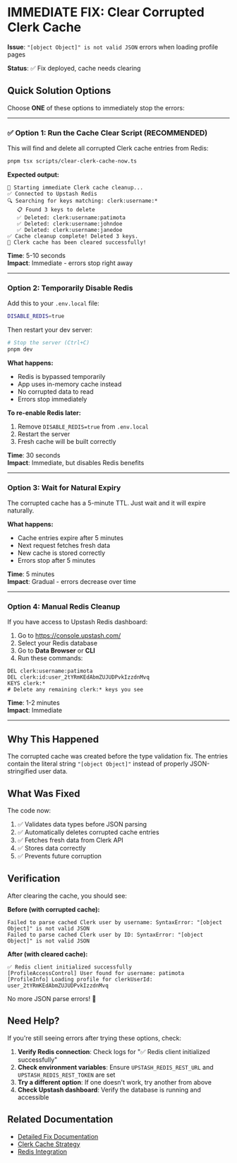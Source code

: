 # IMMEDIATE FIX: Clear Corrupted Clerk Cache

**Issue**: `"[object Object]" is not valid JSON` errors when loading profile pages

**Status**: ✅ Fix deployed, cache needs clearing

## Quick Solution Options

Choose **ONE** of these options to immediately stop the errors:

---

### ✅ **Option 1: Run the Cache Clear Script (RECOMMENDED)**

This will find and delete all corrupted Clerk cache entries from Redis:

```bash
pnpm tsx scripts/clear-clerk-cache-now.ts
```

**Expected output:**

```
🔄 Starting immediate Clerk cache cleanup...
✅ Connected to Upstash Redis
🔍 Searching for keys matching: clerk:username:*
   📋 Found 3 keys to delete
   ✅ Deleted: clerk:username:patimota
   ✅ Deleted: clerk:username:johndoe
   ✅ Deleted: clerk:username:janedoe
✅ Cache cleanup complete! Deleted 3 keys.
🎉 Clerk cache has been cleared successfully!
```

**Time**: 5-10 seconds  
**Impact**: Immediate - errors stop right away

---

### Option 2: Temporarily Disable Redis

Add this to your `.env.local` file:

```bash
DISABLE_REDIS=true
```

Then restart your dev server:

```bash
# Stop the server (Ctrl+C)
pnpm dev
```

**What happens:**

- Redis is bypassed temporarily
- App uses in-memory cache instead
- No corrupted data to read
- Errors stop immediately

**To re-enable Redis later:**

1. Remove `DISABLE_REDIS=true` from `.env.local`
2. Restart the server
3. Fresh cache will be built correctly

**Time**: 30 seconds  
**Impact**: Immediate, but disables Redis benefits

---

### Option 3: Wait for Natural Expiry

The corrupted cache has a 5-minute TTL. Just wait and it will expire naturally.

**What happens:**

- Cache entries expire after 5 minutes
- Next request fetches fresh data
- New cache is stored correctly
- Errors stop after 5 minutes

**Time**: 5 minutes  
**Impact**: Gradual - errors decrease over time

---

### Option 4: Manual Redis Cleanup

If you have access to Upstash Redis dashboard:

1. Go to https://console.upstash.com/
2. Select your Redis database
3. Go to **Data Browser** or **CLI**
4. Run these commands:

```redis
DEL clerk:username:patimota
DEL clerk:id:user_2tYRmKEdAbmZUJUDPvkIzzdnMvq
KEYS clerk:*
# Delete any remaining clerk:* keys you see
```

**Time**: 1-2 minutes  
**Impact**: Immediate

---

## Why This Happened

The corrupted cache was created before the type validation fix. The entries contain the literal string `"[object Object]"` instead of properly JSON-stringified user data.

## What Was Fixed

The code now:

1. ✅ Validates data types before JSON parsing
2. ✅ Automatically deletes corrupted cache entries
3. ✅ Fetches fresh data from Clerk API
4. ✅ Stores data correctly
5. ✅ Prevents future corruption

## Verification

After clearing the cache, you should see:

**Before (with corrupted cache):**

```
Failed to parse cached Clerk user by username: SyntaxError: "[object Object]" is not valid JSON
Failed to parse cached Clerk user by ID: SyntaxError: "[object Object]" is not valid JSON
```

**After (with cleared cache):**

```
✅ Redis client initialized successfully
[ProfileAccessControl] User found for username: patimota
[ProfileInfo] Loading profile for clerkUserId: user_2tYRmKEdAbmZUJUDPvkIzzdnMvq
```

No more JSON parse errors! 🎉

## Need Help?

If you're still seeing errors after trying these options, check:

1. **Verify Redis connection**: Check logs for "✅ Redis client initialized successfully"
2. **Check environment variables**: Ensure `UPSTASH_REDIS_REST_URL` and `UPSTASH_REDIS_REST_TOKEN` are set
3. **Try a different option**: If one doesn't work, try another from above
4. **Check Upstash dashboard**: Verify the database is running and accessible

## Related Documentation

- [Detailed Fix Documentation](./clerk-cache-json-parse-fix.md)
- [Clerk Cache Strategy](../02-core-systems/clerk-cache-strategy.md)
- [Redis Integration](../03-infrastructure/redis.md)
